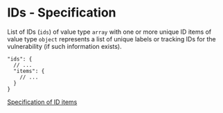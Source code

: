 # IDs - Specification

List of IDs (`ids`) of value type `array` with one or more unique ID items of value type `object` represents a list of
unique labels or tracking IDs for the vulnerability (if such information exists).

```
"ids": {
  // ...
  "items": {
    // ...
  }
}
```

[Specification of ID items](ids/id-spec.en.md)
